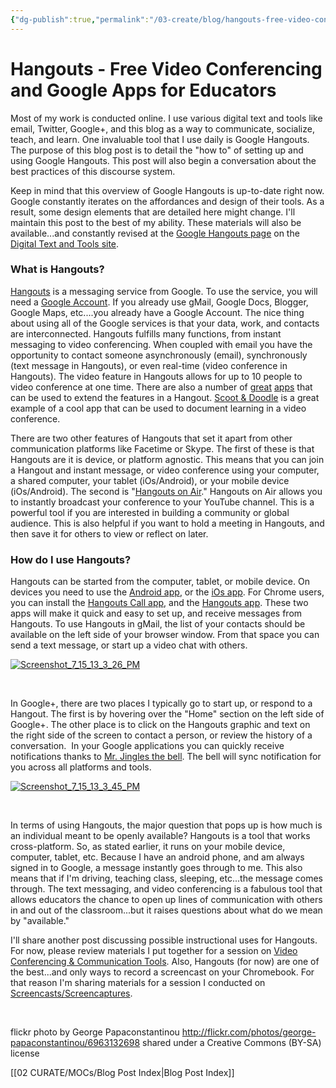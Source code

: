 ```yaml
---
{"dg-publish":true,"permalink":"/03-create/blog/hangouts-free-video-conferencing-and-google-apps-for-educators/","title":"Hangouts: Free Video Conferencing and Google Apps for Educators","tags":["chromebooks","gafe","google","google-apps","hangouts"]}
---
```


# Hangouts - Free Video Conferencing and Google Apps for Educators

Most of my work is conducted online. I use various digital text and tools like email, Twitter, Google+, and this blog as a way to communicate, socialize, teach, and learn. One invaluable tool that I use daily is Google Hangouts. The purpose of this blog post is to detail the "how to" of setting up and using Google Hangouts. This post will also begin a conversation about the best practices of this discourse system.

Keep in mind that this overview of Google Hangouts is up-to-date right now. Google constantly iterates on the affordances and design of their tools. As a result, some design elements that are detailed here might change. I'll maintain this post to the best of my ability. These materials will also be available...and constantly revised at the [Google Hangouts page](https://sites.google.com/site/textsandtools/techtutorials/google-apps-for-educators/google-hangouts) on the [Digital Text and Tools site](https://sites.google.com/site/textsandtools/).

### What is Hangouts?

[Hangouts](http://www.google.com/+/learnmore/hangouts/) is a messaging service from Google. To use the service, you will need a [Google Account](https://accounts.google.com/SignUp?service=groups2&continue=https%3A%2F%2Fgroups.google.com%2Fd%2Fforum%2Fzsrx13&hl=en). If you already use gMail, Google Docs, Blogger, Google Maps, etc....you already have a Google Account. The nice thing about using all of the Google services is that your data, work, and contacts are interconnected. Hangouts fulfills many functions, from instant messaging to video conferencing. When coupled with email you have the opportunity to contact someone asynchronously (email), synchronously (text message in Hangouts), or even real-time (video conference in Hangouts). The video feature in Hangouts allows for up to 10 people to video conference at one time. There are also a number of [great](http://www.theverge.com/2013-05-23/4359324/best-new-apps-google-hangouts) [apps](http://hangoutapps.com/) that can be used to extend the features in a Hangout. [Scoot & Doodle](http://scootdoodle.com/) is a great example of a cool app that can be used to document learning in a video conference.

There are two other features of Hangouts that set it apart from other communication platforms like Facetime or Skype. The first of these is that Hangouts are it is device, or platform agnostic. This means that you can join a Hangout and instant message, or video conference using your computer, a shared computer, your tablet (iOs/Android), or your mobile device (iOs/Android). The second is "[Hangouts on Air](http://www.google.com/+/learnmore/hangouts/onair.html)." Hangouts on Air allows you to instantly broadcast your conference to your YouTube channel. This is a powerful tool if you are interested in building a community or global audience. This is also helpful if you want to hold a meeting in Hangouts, and then save it for others to view or reflect on later.

### How do I use Hangouts?

Hangouts can be started from the computer, tablet, or mobile device. On devices you need to use the [Android app](https://play.google.com/store/apps/details?id=com.google.android.talk&feature=nav_result#?t=W251bGwsMSwxLDMsImNvbS5nb29nbGUuYW5kcm9pZC50YWxrIl0.), or the [iOs app](https://itunes.apple.com/us/app/hangouts/id643496868?mt=8). For Chrome users, you can install the [Hangouts Call app](https://chrome.google.com/webstore/detail/hangouts-call/kbpgddbgniojgndnhlkjbkpknjhppkbk), and the [Hangouts app](https://chrome.google.com/webstore/detail/hangouts/nckgahadagoaajjgafhacjanaoiihapd). These two apps will make it quick and easy to set up, and receive messages from Hangouts. To use Hangouts in gMail, the list of your contacts should be available on the left side of your browser window. From that space you can send a text message, or start up a video chat with others.

[![Screenshot_7_15_13_3_26_PM](images/Screenshot_7_15_13_3_26_PM-300x224.png)](http://wiobyrne.com/wp-content/uploads/2013/07/Screenshot_7_15_13_3_26_PM.png)

 

In Google+, there are two places I typically go to start up, or respond to a Hangout. The first is by hovering over the "Home" section on the left side of Google+. The other place is to click on the Hangouts graphic and text on the right side of the screen to contact a person, or review the history of a conversation.  In your Google applications you can quickly receive notifications thanks to [Mr. Jingles the bell](http://www.androidcentral.com/his-name-mr-jingles). The bell will sync notification for you across all platforms and tools.

[![Screenshot_7_15_13_3_45_PM](images/Screenshot_7_15_13_3_45_PM-300x203.png)](http://wiobyrne.com/wp-content/uploads/2013/07/Screenshot_7_15_13_3_45_PM.png)

 

In terms of using Hangouts, the major question that pops up is how much is an individual meant to be openly available? Hangouts is a tool that works cross-platform. So, as stated earlier, it runs on your mobile device, computer, tablet, etc. Because I have an android phone, and am always signed in to Google, a message instantly goes through to me. This also means that if I'm driving, teaching class, sleeping, etc...the message comes through. The text messaging, and video conferencing is a fabulous tool that allows educators the chance to open up lines of communication with others in and out of the classroom...but it raises questions about what do we mean by "available."

I'll share another post discussing possible instructional uses for Hangouts. For now, please review materials I put together for a session on [Video Conferencing & Communication Tools](https://sites.google.com/site/textsandtools/techtutorials/video-conferencing-communication-tools). Also, Hangouts (for now) are one of the best...and only ways to record a screencast on your Chromebook. For that reason I'm sharing materials for a session I conducted on [Screencasts/Screencaptures](https://sites.google.com/site/textsandtools/techtutorials/screencasts).

 

flickr photo by George Papaconstantinou http://flickr.com/photos/george-papaconstantinou/6963132698 shared under a Creative Commons (BY-SA) license

[[02 CURATE/MOCs/Blog Post Index\|Blog Post Index]]
